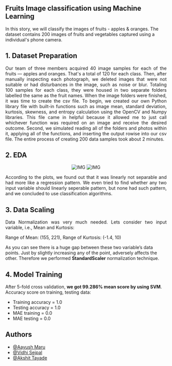 
## Fruits Image classification using Machine Learning

In this story, we will classify the images of fruits - apples & oranges. 
The dataset contains 200 images of fruits and vegetables captured using a individual's phone camera.

## 1. Dataset Preparation

<p align='justify'>
Our team of three members acquired 40 image samples for each of the fruits — apples and oranges. That's a total of 120 for each class. Then, after manually inspecting each photograph, we deleted images that were not suitable or had disturbances in the image, such as noise or blur. Totaling 100 samples for each class, they were housed in two separate folders labelled the same as the fruit names. When the image folders were finished, it was time to create the csv file. To begin, we created our own Python library file with built-in functions such as image mean, standard deviation, kurtosis, skewness, and entropy calculation using the OpenCV and Numpy libraries. This file came in helpful because it allowed me to just call whichever function was required on an image and receive the desired outcome. Second, we simulated reading all of the folders and photos within it, applying all of the functions, and inserting the output rowise into our csv file. The entire process of creating 200 data samples took about 2 minutes.
</p>

## 2. EDA

<p align='center'>
<img alt="IMG" src="https://github.com/AkshitTayade/Fruits-Classification-using-ML/blob/master/readme_images/Screenshot%202022-04-02%20at%2010.22.49%20PM.png"/>

<img alt="IMG" src="https://github.com/AkshitTayade/Fruits-Classification-using-ML/blob/master/readme_images/Screenshot%202022-04-02%20at%2010.22.56%20PM.png"/>
</p>

<p align='justify'>
According to the plots, we found out that it was linearly not separable and had more like a regression pattern. We even tried to find whether any two input variable should linearly seperable pattern, but none had such pattern, and we concluded to use classification algorithms.
</p>

## 3. Data Scaling
<p align='justify'>
Data Normalization was very much needed. Lets consider two input variable, i.e., Mean and Kurtosis:

Range of Mean: (155, 221), Range of Kurtosis: (-1.4, 10)

As you can see there is a huge gap between these two variable’s data points. Just by slightly increasing any of the point, adversely affects the other. Therefore we performed **StandardScaler** normalization technique.
</p>

## 4. Model Training

After 5-fold cross validation, **we got 99.286% mean score by using SVM**. Accuracy score on training, testing data:
- Training accuracy = 1.0
- Testing accuracy = 1.0
- MAE training = 0.0
- MAE testing = 0.0

## Authors

- [@Aayush Maru](https://github.com/aayushmaru18)
- [@Vidhi Sejpal](https://github.com/Vidhi-Sejpal)
- [@Akshit Tayade](https://github.com/AkshitTayade)


